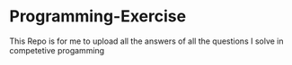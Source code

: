 # Programming-Exercise
This Repo is for me to upload all the answers of all the questions I solve in competetive progamming
